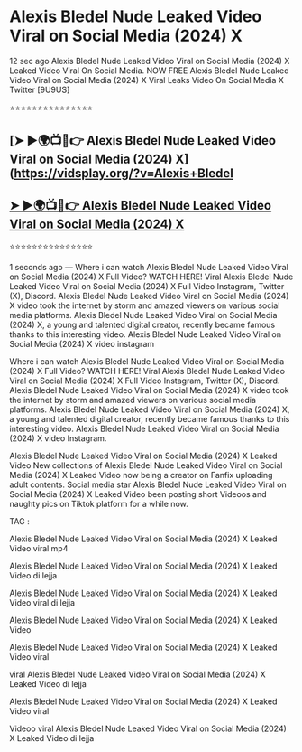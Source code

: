 ﻿# Alexis Bledel Nude Leaked Video Viral on Social Media (2024) X



12 sec ago Alexis Bledel Nude Leaked Video Viral on Social Media (2024) X Leaked Video Viral On Social Media. NOW FREE Alexis Bledel Nude Leaked Video Viral on Social Media (2024) X Viral Leaks Video On Social Media X Twitter [9U9US]

⭐⭐⭐⭐⭐⭐⭐⭐⭐⭐⭐⭐⭐⭐⭐

## [➤ ►🌍📺📱👉 Alexis Bledel Nude Leaked Video Viral on Social Media (2024) X](https://vidsplay.org/?v=Alexis+Bledel

## [➤ ►🌍📺📱👉 Alexis Bledel Nude Leaked Video Viral on Social Media (2024) X](https://vidsplay.org/?v=Alexis+Bledel)


⭐⭐⭐⭐⭐⭐⭐⭐⭐⭐⭐⭐⭐⭐⭐



1 seconds ago — Where i can watch Alexis Bledel Nude Leaked Video Viral on Social Media (2024) X Full Video? WATCH HERE! Viral Alexis Bledel Nude Leaked Video Viral on Social Media (2024) X Full Video Instagram, Twitter (X), Discord. Alexis Bledel Nude Leaked Video Viral on Social Media (2024) X video took the internet by storm and amazed viewers on various social media platforms. Alexis Bledel Nude Leaked Video Viral on Social Media (2024) X, a young and talented digital creator, recently became famous thanks to this interesting video. Alexis Bledel Nude Leaked Video Viral on Social Media (2024) X video instagram

Where i can watch Alexis Bledel Nude Leaked Video Viral on Social Media (2024) X Full Video? WATCH HERE! Viral Alexis Bledel Nude Leaked Video Viral on Social Media (2024) X Full Video Instagram, Twitter (X), Discord. Alexis Bledel Nude Leaked Video Viral on Social Media (2024) X video took the internet by storm and amazed viewers on various social media platforms. Alexis Bledel Nude Leaked Video Viral on Social Media (2024) X, a young and talented digital creator, recently became famous thanks to this interesting video. Alexis Bledel Nude Leaked Video Viral on Social Media (2024) X video Instagram.

Alexis Bledel Nude Leaked Video Viral on Social Media (2024) X Leaked Video New collections of Alexis Bledel Nude Leaked Video Viral on Social Media (2024) X Leaked Video now being a creator on Fanfix uploading adult contents. Social media star Alexis Bledel Nude Leaked Video Viral on Social Media (2024) X Leaked Video been posting short Videoos and naughty pics on Tiktok platform for a while now.

TAG :

 

Alexis Bledel Nude Leaked Video Viral on Social Media (2024) X Leaked Video viral mp4

 

Alexis Bledel Nude Leaked Video Viral on Social Media (2024) X Leaked Video di lejja

 

Alexis Bledel Nude Leaked Video Viral on Social Media (2024) X Leaked Video viral di lejja

 

Alexis Bledel Nude Leaked Video Viral on Social Media (2024) X Leaked Video

 

Alexis Bledel Nude Leaked Video Viral on Social Media (2024) X Leaked Video viral

 

viral Alexis Bledel Nude Leaked Video Viral on Social Media (2024) X Leaked Video di lejja

 

Alexis Bledel Nude Leaked Video Viral on Social Media (2024) X Leaked Video viral

 

Videoo viral Alexis Bledel Nude Leaked Video Viral on Social Media (2024) X Leaked Video di lejja